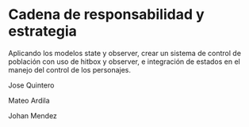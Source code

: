 # Cadena de responsabilidad y estrategia
Aplicando los modelos state y observer, crear un sistema de control de población con uso de hitbox y observer, e integración de estados en el manejo del control de los personajes.

Jose Quintero

Mateo Ardila

Johan Mendez
